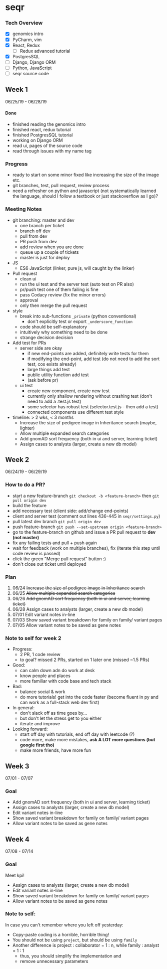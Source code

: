 # seqr

### Tech Overview
- [x] genomics intro
- [x] PyCharm, vim
- [x] React, Redux
  - [ ] Redux advanced tutorial
- [x] PostgresSQL
- [ ] Django, Django ORM
- [ ] Python, JavaScript
- [ ] seqr source code

## Week 1
06/25/19 - 06/28/19
#### Done
- finished reading the genomics intro
- finished react, redux tutorial
- finished PostgresSQL tutorial
- working on Django ORM
- read ui, pages of the source code
- read through issues with my name tag

### Progress
- ready to start on some minor fixed like increasing the size of the image etc.
- git branches, test, pull request, review process
- need a refresher on python and javascript (not systematically learned the language,
should I follow a textbook or just stackoverflow as I go)?

### Meeting Notes
- git branching: master and dev
  - one branch per ticket
  - branch off dev
  - pull from dev
  - PR push from dev
  - add review when you are done
  - queue up a couple of tickets
  - master is just for deploy
- JS
  - ES6 JavaScript (linker, pure js, will caught by the linker)
- Pull request
  - clean ui
  - run the ui test and the server test (auto test on PR also)
  - pr/push test one of them failing is fine
  - pass Codacy review (fix the minor errors)
  - approval
  - only then merge the pull request
- style
  - break into sub-functions `_private` (python conventional)
    - don't explicitly test or export `_underscore_function`
  - code should be self-explanatory
  - intuitively why something need to be done
  - strange decision decision
 - Add test for PRs
   - server side are okay
     - if new end-points are added, definitely write tests for them
     - if modifying the end-point, add test (do not need to add the sort test, cos exists already)
     - large things add test
     - public utility function add test
     - (ask before pr)
    - ui test
      - create new component, create new test
      - currently only shallow rendering without crashing test (don't need to add a .test.js test)
      - some selector has robust test (selector.test.js - then add a test)
      - connected components use different test style
- timeline: > 2 wks, < 3 months
  - Increase the size of pedigree image in Inheritance search (maybe, lighter)
  - Allow multiple expanded search categories
  - Add gnomAD sort frequency (both in ui and server, learning ticket)
  - Assign cases to analysts (larger, create a new db model)

## Week 2
06/24/19 - 06/29/19

### How to do a PR?
- start a new feature-branch ```git checkout -b <feature-branch>``` then ```git pull origin dev```
- build the feature
- add necessary test (client side: add/change end-points)
- client and server test (comment out lines 436-445 in ```seqr/settings.py```)
- pull latest dev branch ```git pull origin dev```
- push feature-branch ```git push --set-upstream origin <feature-branch>```
- go to the feature-branch on github and issue a PR pull request to **dev (not master)**
- fix any failing tests and pull + push again
- wait for feedback (work on multiple branches), fix (iterate this step until code review is passed)
- click the green "Merge pull request" button :)
- don't close out ticket until deployed

### Plan
1. 06/24 ~~Increase the size of pedigree image in Inheritance search~~
2. 06/25 ~~Allow multiple expanded search categories~~
3. 06/26 ~~Add gnomAD sort frequency (both in ui and server, learning ticket)~~
4. 06/28 Assign cases to analysts (larger, create a new db model)
5. 07/01 Edit variant notes in-line
6. 07/03 Show saved variant breakdown for family on family/ variant pages
7. 07/05 Allow variant notes to be saved as gene notes

### Note to self for week 2
- Progress:
  - 2 PR, 1 code review
  - to goal? missed 2 PRs, started on 1 later one (missed ~1.5 PRs)
- Good:
  - can calm down adn do work at desk
  - know people and places
  - more familiar with code base and tech stack
- Bad:
  - balance social & work
  - do more tutorials! get into the code faster (become fluent in py and
  can work as a full-stack web dev first)
- In general:
  - don't slack off as time goes by...
  - but don't let the stress get to you either
  - iterate and improve
- Looking forward:  
  - start off day with tutorials, end off day with leetcode (?)
  - code more, make more mistakes, **ask A LOT more questions (but google first tho)**
  - make more friends, have more fun

## Week 3
07/01 - 07/07
### Goal
- Add gnomAD sort frequency (both in ui and server, learning ticket)
- Assign cases to analysts (larger, create a new db model)
- Edit variant notes in-line
- Show saved variant breakdown for family on family/ variant pages
- Allow variant notes to be saved as gene notes

## Week 4
07/08 - 07/14
### Goal
Meet kpi!
- Assign cases to analysts (larger, create a new db model)
- Edit variant notes in-line
- Show saved variant breakdown for family on family/ variant pages
- Allow variant notes to be saved as gene notes

### Note to self:
In case you can't remember where you left off yesterday:
- Copy-paste coding is a horrible, horrible thing!
- You should not be using `project`, but should be using `family`
- Another difference is project : collaborator = 1 : n, while family : analyst = 1 : 1
  - thus, you should simplify the implementation and
  - remove unnecessary parameters

###
